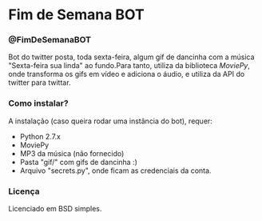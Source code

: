 # Fim de Semana BOT
### @FimDeSemanaBOT

Bot do twitter posta, toda sexta-feira, algum gif de dancinha com a música "Sexta-feira sua linda" ao fundo.Para tanto, utiliza da biblioteca *MoviePy*, onde transforma os gifs em vídeo e adiciona o áudio, e utiliza da API do twitter para twittar.

### Como instalar?
A instalação (caso queira rodar uma instância do bot), requer: 

+ Python 2.7.x
+ MoviePy
+ MP3 da música (não fornecido)
+ Pasta "gif/" com gifs de dancinha :)
+ Arquivo "secrets.py", onde ficam as credenciais da conta. 

### Licença
Licenciado em BSD simples.


